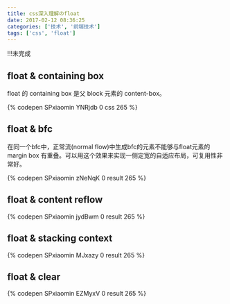 ```yaml
---
title: css深入理解のfloat
date: 2017-02-12 08:36:25
categories: ['技术', '前端技术']
tags: ['css', 'float']
---
```


!!!未完成

## float & containing box

float 的 containing box 是父 block 元素的 content-box。

{% codepen SPxiaomin YNRjdb 0 css 265 %}

## float & bfc

在同一个bfc中，正常流(normal flow)中生成bfc的元素不能够与float元素的 margin box 有重叠。可以用这个效果来实现一侧定宽的自适应布局，可复用性非常好。

{% codepen SPxiaomin zNeNqK 0 result 265 %}

## float & content reflow

{% codepen SPxiaomin jydBwm 0 result 265 %}

## float & stacking context

{% codepen SPxiaomin MJxazy 0 result 265 %}

## float & clear

{% codepen SPxiaomin EZMyxV 0 result 265 %}

